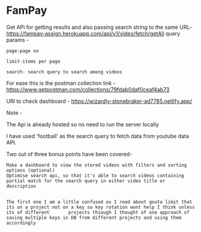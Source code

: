 # FamPay

Get APi for getting results and also passing search string to the same
URL- https://fampay-assign.herokuapp.com/api/v1/video/fetch/getAll
query params -

    page-page no
    
    limit-items per page
    
    search- search query to search among videos

For ease this is the postman collection link -https://www.getpostman.com/collections/79fdab0daf0ceaf4ab73

URl to check dashboard - https://wizardly-stonebraker-ad7785.netlify.app/

Note - 

  The Api is already hosted so no need to run the server locally

  I have used 'football' as the search query to fetch data from youtube data API.

  Two out of three bonus points have been covered-
  
    Make a dashboard to view the stored videos with filters and sorting options (optional)
    Optimise search api, so that it's able to search videos containing partial match for the search query in either video title or description
    
    
    The first one I am a little confused as I read about qouta limit that its on a project not on a key so key rotation wont help I think unless its of different       projects thiough I thought of one approach of saving multiple keys in DB from different projects and using them accordingly 
  

